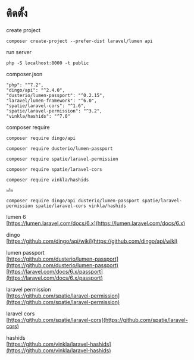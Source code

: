 # ติดตั้ง

create project

```text
composer create-project --prefer-dist laravel/lumen api
```

run server

```text
php -S localhost:8000 -t public
```

composer.json

```text
"php": "^7.2",
"dingo/api": "^2.4.0",
"dusterio/lumen-passport": "^0.2.15",
"laravel/lumen-framework": "^6.0",
"spatie/laravel-cors": "^1.6",
"spatie/laravel-permission": "^3.2",
"vinkla/hashids": "^7.0"
```

composer require

```text
composer require dingo/api

composer require dusterio/lumen-passport

composer require spatie/laravel-permission

composer require spatie/laravel-cors

composer require vinkla/hashids

หรือ

composer require dingo/api dusterio/lumen-passport spatie/laravel-permission spatie/laravel-cors vinkla/hashids
```

lumen 6  
[https://lumen.laravel.com/docs/6.x](https://lumen.laravel.com/docs/6.x)

dingo  
[https://github.com/dingo/api/wiki](https://github.com/dingo/api/wiki)

lumen passport  
[https://github.com/dusterio/lumen-passport](https://github.com/dusterio/lumen-passport)  
[https://laravel.com/docs/6.x/passport](https://laravel.com/docs/6.x/passport)

laravel permission  
[https://github.com/spatie/laravel-permission](https://github.com/spatie/laravel-permission)

laravel cors  
[https://github.com/spatie/laravel-cors](https://github.com/spatie/laravel-cors)

hashids  
[https://github.com/vinkla/laravel-hashids](https://github.com/vinkla/laravel-hashids)

